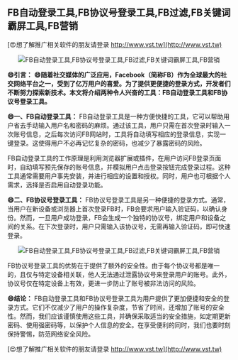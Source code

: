 ## **FB自动登录工具,FB协议号登录工具,FB过滤,FB关键词霸屏工具,FB营销**

[😍想了解推广相关软件的朋友请登录 http://www.vst.tw](http://www.vst.tw)

 <center><img src="https://vst.tw/MP4/tuiguang/png/6.png" alt="FB自动登录工具,FB协议号登录工具,FB过滤,FB关键词霸屏工具,FB营销"></center>

**😄引言：**
**😄随着社交媒体的广泛应用，Facebook（简称FB）作为全球最大的社交网络平台之一，受到了亿万用户的喜爱。为了提供更便捷的登录方式，开发者们不断努力探索新技术。本文将介绍两种令人兴奋的工具：FB自动登录工具和FB协议号登录工具。**

**😄一、FB自动登录工具：**
FB自动登录工具是一种方便快捷的工具，它可以帮助用户省去手动输入用户名和密码的麻烦。通过该工具，用户只需在首次登录时输入一次账号信息，之后每次访问FB网站时，工具将自动填写相应的登录信息，实现一键登录。这使得用户不必再记忆复杂的密码，也减少了暴露密码的风险。

FB自动登录工具的工作原理是利用浏览器扩展或插件，在用户访问FB登录页面时，自动填写预先保存的账号信息，并模拟用户点击登录按钮完成登录过程。这种工具通常需要用户事先安装，并进行相应的设置和授权。同时，用户也可根据个人需求，选择是否启用自动登录功能。

**😄二、FB协议号登录工具：**
FB协议号登录工具是另一种便捷的登录方式。通常，当用户在新设备或浏览器上首次登录FB时，FB会要求用户输入验证码，以确认身份。然而，一旦用户成功登录，FB会生成一个独特的协议号，绑定用户和设备之间的关系。在下次登录时，用户只需输入该协议号，无需再输入验证码，即可快速登录。

 <center><img src="https://vst.tw/MP4/tuiguang/png/0.png" alt="FB自动登录工具,FB协议号登录工具,FB过滤,FB关键词霸屏工具,FB营销"></center>

FB协议号登录工具的优势在于提供了额外的安全性。由于每个协议号都是唯一的，且仅与特定设备相关联，他人无法通过泄露协议号来登录用户的账号。此外，协议号仅在特定设备上有效，更进一步防止了账号被非法访问的风险。

**😄结论：**
FB自动登录工具和FB协议号登录工具为用户提供了更加便捷和安全的登录方式。它们不仅减少了用户的操作复杂度，节省了时间，还增加了账号的安全性。然而，我们应该谨慎使用这些工具，并确保采取适当的安全措施，如定期更新密码、使用强密码等，以保护个人信息的安全。在享受便利的同时，我们也要时刻保持警惕，防范网络安全风险。

[😍想了解推广相关软件的朋友请登录 http://www.vst.tw](http://www.vst.tw)



